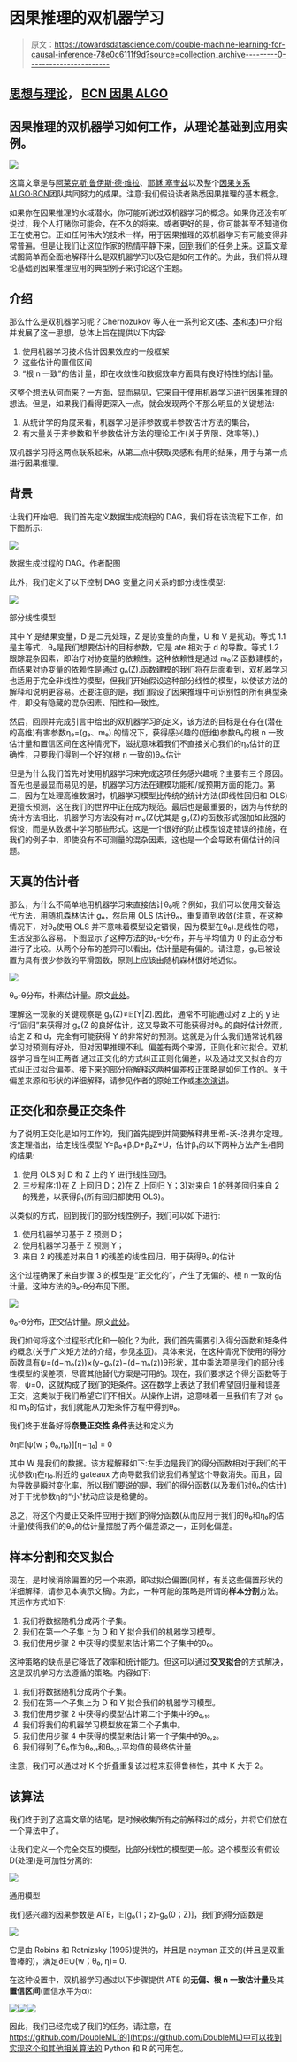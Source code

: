# 因果推理的双机器学习

> 原文：<https://towardsdatascience.com/double-machine-learning-for-causal-inference-78e0c6111f9d?source=collection_archive---------0----------------------->

## [思想与理论](https://towardsdatascience.com/tagged/thoughts-and-theory)， [BCN 因果 ALGO](https://towardsdatascience.com/tagged/bcn-causal-algo)

## 因果推理的双机器学习如何工作，从理论基础到应用实例。

![](img/60c7e5a1a6275a2fb5b0793bffd2aa8d.png)

这篇文章是与[阿莱克斯·鲁伊斯·德·维拉](https://www.linkedin.com/in/aleixrvr/)、[耶稣·塞奎兹](https://www.linkedin.com/in/cerquide/)以及整个[因果关系 ALGO·BCN](https://www.linkedin.com/groups/12501806/)团队共同努力的成果。注意:我们假设读者熟悉因果推理的基本概念。

如果你在因果推理的水域潜水，你可能听说过双机器学习的概念。如果你还没有听说过，我个人打赌你可能会，在不久的将来。或者更好的是，你可能甚至不知道你正在使用它。正如任何伟大的技术一样，用于因果推理的双机器学习有可能变得非常普遍。但是让我们让这位作家的热情平静下来，回到我们的任务上来。这篇文章试图简单而全面地解释什么是双机器学习以及它是如何工作的。为此，我们将从理论基础到因果推理应用的典型例子来讨论这个主题。

## 介绍

那么什么是双机器学习呢？Chernozukov 等人在一系列论文([本](https://arxiv.org/pdf/1608.00060.pdf)、[本](https://ifs.org.uk/uploads/cemmap/wps/cwp491616.pdf)和[本](https://arxiv.org/pdf/1701.08687.pdf))中介绍并发展了这一思想，总体上旨在提供以下内容:

1.  使用机器学习技术估计因果效应的一般框架
2.  这些估计的置信区间
3.  “根 n 一致”的估计量，即在收敛性和数据效率方面具有良好特性的估计量。

这整个想法从何而来？一方面，显而易见，它来自于使用机器学习进行因果推理的想法。但是，如果我们看得更深入一点，就会发现两个不那么明显的关键想法:

1.  从统计学的角度来看，机器学习是非参数或半参数估计方法的集合，
2.  有大量关于非参数和半参数估计方法的理论工作(关于界限、效率等)。)

双机器学习将这两点联系起来，从第二点中获取灵感和有用的结果，用于与第一点进行因果推理。

## 背景

让我们开始吧。我们首先定义数据生成流程的 DAG，我们将在该流程下工作，如下图所示:

![](img/c8dd3a64b40a36f9cf32902ad3cd779a.png)

数据生成过程的 DAG。作者配图

此外，我们定义了以下控制 DAG 变量之间关系的部分线性模型:

![](img/ab8d80f271a068841da6ab4ceb6c3dd7.png)

部分线性模型

其中 Y 是结果变量，D 是二元处理，Z 是协变量的向量，U 和 V 是扰动。等式 1.1 是主等式，θ₀是我们想要估计的目标参数，它是 ate 相对于 d 的导数。等式 1.2 跟踪混杂因素，即治疗对协变量的依赖性。这种依赖性是通过 m₀(Z 函数建模的，而结果对协变量的依赖性是通过 g₀(Z).函数建模的我们将在后面看到，双机器学习也适用于完全非线性的模型，但我们开始假设这种部分线性的模型，以使该方法的解释和说明更容易。还要注意的是，我们假设了因果推理中可识别性的所有典型条件，即没有隐藏的混杂因素、阳性和一致性。

然后，回顾并完成引言中给出的双机器学习的定义，该方法的目标是在存在(潜在的高维)有害参数η₀=(g₀、m₀).的情况下，获得感兴趣的(低维)参数θ₀的根 n 一致估计量和置信区间在这种情况下，滋扰意味着我们不直接关心我们的η₀估计的正确性，只要我们得到一个好的(根 n 一致的)θ₀.估计

但是为什么我们首先对使用机器学习来完成这项任务感兴趣呢？主要有三个原因。首先也是最显而易见的是，机器学习方法在建模功能和/或预期方面的能力。第二，因为在处理高维数据时，机器学习模型比传统的统计方法(即线性回归和 OLS)更擅长预测，这在我们的世界中正在成为规范。最后也是最重要的，因为与传统的统计方法相比，机器学习方法没有对 m₀(Z(尤其是 g₀(Z)的函数形式强加如此强的假设，而是从数据中学习那些形式。这是一个很好的防止模型设定错误的措施，在我们的例子中，即使没有不可测量的混杂因素，这也是一个会导致有偏估计的问题。

## 天真的估计者

那么，为什么不简单地用机器学习来直接估计θ₀呢？例如，我们可以使用交替迭代方法，用随机森林估计 g₀，然后用 OLS 估计θ₀，重复直到收敛(注意，在这种情况下，对θ₀使用 OLS 并不意味着模型设定错误，因为模型在θ₀).是线性的嗯，生活没那么容易。下图显示了这种方法的θ₀-θ分布，并与平均值为 0 的正态分布进行了比较。从两个分布的差异可以看出，估计量是有偏的。请注意，g₀已被设置为具有很少参数的平滑函数，原则上应该由随机森林很好地近似。

![](img/e1c7656e720467ea2b0bf4f114ca5127.png)

θ₀-θ分布，朴素估计量。原文[此处](https://arxiv.org/pdf/1608.00060.pdf)。

理解这一现象的关键观察是 g₀(Z)≠𝔼[Y|Z].因此，通常不可能通过对 z 上的 y 进行“回归”来获得对 g₀(Z 的良好估计，这又导致不可能获得对θ₀.的良好估计然而，给定 Z 和 d，完全有可能获得 Y 的非常好的预测。这就是为什么我们通常说机器学习对预测有好处，但对因果推理不利。偏差有两个来源，正则化和过拟合。双机器学习旨在纠正两者:通过正交化的方式纠正正则化偏差，以及通过交叉拟合的方式纠正过拟合偏差。接下来的部分将解释这两种偏差校正策略是如何工作的。关于偏差来源和形状的详细解释，请参见作者的原始工作或[本次演讲](https://scholar.princeton.edu/sites/default/files/bstewart/files/felton.chern_.slides.20190318.pdf)。

## 正交化和奈曼正交条件

为了说明正交化是如何工作的，我们首先提到并简要解释弗里希-沃-洛弗尔定理。该定理指出，给定线性模型 Y=β₀+β₁D+β₂Z+U，估计β₁的以下两种方法产生相同的结果:

1.  使用 OLS 对 D 和 Z 上的 Y 进行线性回归。
2.  三步程序:1)在 Z 上回归 D；2)在 Z 上回归 Y；3)对来自 1 的残差回归来自 2 的残差，以获得β₁(所有回归都使用 OLS)。

以类似的方式，回到我们的部分线性例子，我们可以如下进行:

1.  使用机器学习基于 Z 预测 D；
2.  使用机器学习基于 Z 预测 Y；
3.  来自 2 的残差对来自 1 的残差的线性回归，用于获得θ₀.的估计

这个过程确保了来自步骤 3 的模型是“正交化的”，产生了无偏的、根 n 一致的估计量。这种方法的θ₀-θ分布见下图。

![](img/317884c65d00a6dad0321027cf1ef713.png)

θ₀-θ分布，正交估计量。原文[此处](https://arxiv.org/pdf/1608.00060.pdf)。

我们如何将这个过程形式化和一般化？为此，我们首先需要引入得分函数和矩条件的概念(关于广义矩方法的介绍，参见[本页](https://en.wikipedia.org/wiki/Generalized_method_of_moments))。具体来说，在这种情况下使用的得分函数具有ψ=(d−m₀(z))×(y−g₀(z)−(d−m₀(z))θ形状，其中乘法项是我们的部分线性模型的误差项，尽管其他替代方案是可用的。现在，我们要求这个得分函数等于零，ψ=0，这就构成了我们的矩条件。这在数学上表达了我们希望回归量和误差正交，这类似于我们希望它们不相关。从操作上讲，这意味着一旦我们有了对 g₀和 m₀的估计，我们就能从力矩条件方程中得到θ₀。

我们终于准备好将**奈曼正交性** **条件**表达和定义为

∂η𝔼[ψ(w；θ₀,η₀)][η−η₀] = 0

其中 W 是我们的数据。该方程解释如下:左手边是我们的得分函数相对于我们的干扰参数η在η₀.附近的 gateaux 方向导数我们说我们希望这个导数消失。而且，因为导数是瞬时变化率，所以我们要说的是，我们的得分函数(以及我们对θ₀的估计)对于干扰参数η的“小”扰动应该是稳健的。

总之，将这个内曼正交条件应用于我们的得分函数(从而应用于我们的θ₀和η₀的估计量)使得我们的θ₀的估计量摆脱了两个偏差源之一，正则化偏差。

## 样本分割和交叉拟合

现在，是时候消除偏置的另一个来源，即过拟合偏置(同样，有关这些偏置形状的详细解释，请参见本演示文稿)。为此，一种可能的策略是所谓的**样本分割**方法。其运作方式如下:

1.  我们将数据随机分成两个子集。
2.  我们在第一个子集上为 D 和 Y 拟合我们的机器学习模型。
3.  我们使用步骤 2 中获得的模型来估计第二个子集中的θ₀。

这种策略的缺点是它降低了效率和统计能力。但这可以通过**交叉拟合**的方式解决，这是双机学习方法遵循的策略。内容如下:

1.  我们将数据随机分成两个子集。
2.  我们在第一个子集上为 D 和 Y 拟合我们的机器学习模型。
3.  我们使用步骤 2 中获得的模型估计第二个子集中的θ₀,₁。
4.  我们将我们的机器学习模型放在第二个子集中。
5.  我们使用步骤 4 中获得的模型来估计第一个子集中的θ₀,₂。
6.  我们得到了θ₀作为θ₀,₁和θ₀,₂.平均值的最终估计量

注意，我们可以通过对 K 个折叠重复该过程来获得鲁棒性，其中 K 大于 2。

## 该算法

我们终于到了这篇文章的结尾，是时候收集所有之前解释过的成分，并将它们放在一个算法中了。

让我们定义一个完全交互的模型，比部分线性的模型更一般。这个模型没有假设 D(处理)是可加性分离的:

![](img/9b0358ece5d49ec7a74980992fd7030f.png)

通用模型

我们感兴趣的因果参数是 ATE，𝔼[g₀(1；z)-g₀(0；Z)]，我们的得分函数是

![](img/12bb3cc4bddcf85b653e18dc9cbdef59.png)

它是由 Robins 和 Rotnizsky (1995)提供的，并且是 neyman 正交的(并且是双重鲁棒的)，满足∂𝔼ψ(w；θ₀, η)= 0.

在这种设置中，双机器学习通过以下步骤提供 ATE 的**无偏、根 n 一致估计量**及其**置信区间**(置信水平为α):

![](img/de1da5e7ec187ad4abc60efdd1729146.png)![](img/32c13b08801c4e60af44cfdeaa4d6a6f.png)![](img/7e98a97dbc3b8be771ef86d6fae04069.png)

因此，我们已经完成了我们的任务。请注意，在 https://github.com/DoubleML[的](https://github.com/DoubleML)中可以找到实现这个和其他相关算法的 Python 和 R 的可用包。
